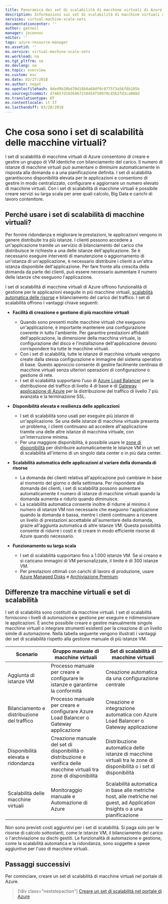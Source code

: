 ```yaml
---
title: Panoramica dei set di scalabilità di macchine virtuali di Azure | Microsoft Docs
description: Informazioni sui set di scalabilità di macchine virtuali di Azure e sul ridimensionamento automatico delle applicazioni
services: virtual-machine-scale-sets
documentationcenter: ''
author: gatneil
manager: jeconnoc
editor: ''
tags: azure-resource-manager
ms.assetid: ''
ms.service: virtual-machine-scale-sets
ms.workload: na
ms.tgt_pltfrm: na
ms.devlang: na
ms.topic: overview
ms.custom: mvc
ms.date: 03/27/2018
ms.author: negat
ms.openlocfilehash: 8ded9b20bd70d18b8a68df0c9775f3a56f8b185b
ms.sourcegitcommit: d74657d1926467210454f58970c45b2fd3ca088d
ms.translationtype: HT
ms.contentlocale: it-IT
ms.lasthandoff: 03/28/2018
---
```

# <a name="what-are-virtual-machine-scale-sets"></a>Che cosa sono i set di scalabilità delle macchine virtuali?
I set di scalabilità di macchine virtuali di Azure consentono di creare e gestire un gruppo di VM identiche con bilanciamento del carico. Il numero di istanze di macchine virtuali può aumentare o diminuire automaticamente in risposta alla domanda o a una pianificazione definita. I set di scalabilità garantiscono disponibilità elevata per le applicazioni e consentono di gestire in modo centralizzato, configurare e aggiornare un numero elevato di macchine virtuali. Con i set di scalabilità di macchine virtuali è possibile creare servizi su larga scala per aree quali calcolo, Big Data e carichi di lavoro contenitore.


## <a name="why-use-virtual-machine-scale-sets"></a>Perché usare i set di scalabilità di macchine virtuali?
Per fornire ridondanza e migliorare le prestazioni, le applicazioni vengono in genere distribuite tra più istanze. I clienti possono accedere a un'applicazione tramite un servizio di bilanciamento del carico che distribuisce le richieste a una delle istanze dell'applicazione. Se è necessario eseguire interventi di manutenzione o aggiornamento di un'istanza di un'applicazione, è necessario distribuire i clienti a un'altra istanza disponibile dell'applicazione. Per fare fronte alla crescita della domanda da parte dei clienti, può essere necessario aumentare il numero delle istanze che eseguono l'applicazione.

I set di scalabilità di macchine virtuali di Azure offrono funzionalità di gestione per le applicazioni eseguite in più macchine virtuali, [scalabilità automatica delle risorse](virtual-machine-scale-sets-autoscale-overview.md) e bilanciamento del carico del traffico. I set di scalabilità offrono i vantaggi chiave seguenti:

- **Facilità di creazione e gestione di più macchine virtuali**
    - Quando sono presenti molte macchine virtuali che eseguono un'applicazione, è importante mantenere una configurazione coerente in tutto l'ambiente. Per garantire prestazioni affidabili dell'applicazione, la dimensione della macchina virtuale, la configurazione del disco e l'installazione dell'applicazione devono corrispondere tra tutte le macchine virtuali.
    - Con i set di scalabilità, tutte le istanze di macchina virtuale vengono create dalla stessa configurazione e immagine del sistema operativo di base. Questo approccio consente di gestire facilmente centinaia di macchine virtuali senza ulteriori operazioni di configurazione o gestione di rete.
    - I set di scalabilità supportano l'uso di [Azure Load Balancer](../load-balancer/load-balancer-overview.md) per la distribuzione del traffico di livello 4 di base e di [Gateway applicazione di Azure](../application-gateway/application-gateway-introduction.md) per la distribuzione del traffico di livello 7 più avanzata e la terminazione SSL.

- **Disponibilità elevata e resilienza delle applicazioni**
    - I set di scalabilità sono usati per eseguire più istanze di un'applicazione. Se una delle istanze di macchina virtuale presenta un problema, i clienti continuano ad accedere all'applicazione tramite una delle altre istanze di macchina virtuale, con un'interruzione minima.
    - Per una maggiore disponibilità, è possibile usare le [zone di disponibilità](../availability-zones/az-overview.md) per distribuire automaticamente le istanze VM in un set di scalabilità all'interno di un singolo data center o in più data center.

- **Scalabilità automatica delle applicazioni al variare della domanda di risorse**
    - La domanda dei clienti relativa all'applicazione può cambiare in base al momento del giorno o della settimana. Per rispondere alla domanda dei clienti, i set di scalabilità possono aumentare automaticamente il numero di istanze di macchine virtuali quando la domanda aumenta e ridurlo quando diminuisce.
    - La scalabilità automatica consente inoltre di ridurre al minimo il numero di istanze VM non necessarie che eseguono l'applicazione quando la domanda è bassa, mentre i clienti continuano a ricevere un livello di prestazioni accettabile all'aumentare della domanda, grazie all'aggiunta automatica di altre istanze VM. Questa possibilità consente di ridurre i costi e di creare in modo efficiente risorse di Azure quando necessario.

- **Funzionamento su larga scala**
    - I set di scalabilità supportano fino a 1.000 istanze VM. Se si creano e si caricano immagini di VM personalizzate, il limite è di 300 istanze VM.
    - Per prestazioni ottimali con carichi di lavoro di produzione, usare [Azure Managed Disks](../virtual-machines/windows/managed-disks-overview.md) e [Archiviazione Premium](../virtual-machines/windows/premium-storage.md).


## <a name="differences-between-virtual-machines-and-scale-sets"></a>Differenze tra macchine virtuali e set di scalabilità
I set di scalabilità sono costituiti da macchine virtuali. I set di scalabilità forniscono i livelli di automazione e gestione per eseguire e ridimensionare le applicazioni. È anche possibile creare e gestire manualmente singole macchine virtuali o integrare strumenti esistenti per la creazione di un livello simile di automazione. Nella tabella seguente vengono illustrati i vantaggi dei set di scalabilità rispetto alla gestione manuale di più istanze VM.

| Scenario                           | Gruppo manuale di macchine virtuali                                                                    | Set di scalabilità di macchine virtuali |
|------------------------------------|----------------------------------------------------------------------------------------|---------------------------|
| Aggiunta di istanze VM        | Processo manuale per creare e configurare le istanze e garantirne la conformità                             | Creazione automatica da una configurazione centrale |
| Bilanciamento e distribuzione del traffico | Processo manuale per creare e configurare Azure Load Balancer o Gateway applicazione      | Creazione e integrazione automatica con Azure Load Balancer o Gateway applicazione |
| Disponibilità elevata e ridondanza   | Creazione manuale del set di disponibilità o distribuzione e verifica delle macchine virtuali tra zone di disponibilità | Distribuzione automatica delle istanze di macchine virtuali tra le zone di disponibilità o i set di disponibilità |
| Scalabilità delle macchine virtuali                     | Monitoraggio manuale e Automazione di Azure                                                 | Scalabilità automatica in base alle metriche host, alle metriche nel guest, ad Application Insights o a una pianificazione |

Non sono previsti costi aggiuntivi per i set di scalabilità. Si paga solo per le risorse di calcolo sottostanti, come le istanze VM, il bilanciamento del carico o l'archiviazione su dischi gestiti. Le funzionalità di automazione e gestione, come la scalabilità automatica e la ridondanza, sono soggette a spese aggiuntive per l'uso di macchine virtuali.


## <a name="next-steps"></a>Passaggi successivi
Per cominciare, creare un set di scalabilità di macchine virtuali nel portale di Azure.

> [!div class="nextstepaction"]
> [Creare un set di scalabilità nel portale di Azure](quick-create-portal.md)
